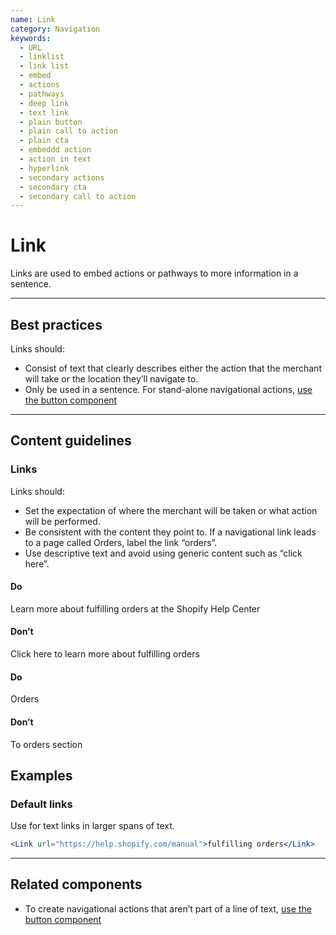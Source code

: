 ```yaml
---
name: Link
category: Navigation
keywords:
  - URL
  - linklist
  - link list
  - embed
  - actions
  - pathways
  - deep link
  - text link
  - plain button
  - plain call to action
  - plain cta
  - embeddd action
  - action in text
  - hyperlink
  - secondary actions
  - secondary cta
  - secondary call to action
---
```


# Link

Links are used to embed actions or pathways to more information in a sentence.

---

## Best practices

Links should:

- Consist of text that clearly describes either the action that the merchant will take or the location they’ll navigate to.
- Only be used in a sentence. For stand-alone navigational actions, [use the button component](/components/actions/button)

---

## Content guidelines

### Links

Links should:

- Set the expectation of where the merchant will be taken or what action will be performed.
- Be consistent with the content they point to. If a navigational link leads to a page called Orders, label the link “orders”.
- Use descriptive text and avoid using generic content such as “click here”.

<!-- usageblock -->
#### Do
Learn more about <a>fulfilling orders</a> at the Shopify Help Center

#### Don’t
<a>Click here</a> to learn more about fulfilling orders
<!-- end -->

<!-- usagelist -->
#### Do
Orders

#### Don’t
To orders section
<!-- end -->

## Examples

###  Default links

Use for text links in larger spans of text.

```jsx
<Link url="https://help.shopify.com/manual">fulfilling orders</Link>
```

---

## Related components

* To create navigational actions that aren’t part of a line of text, [use the button component](/components/actions/button)
